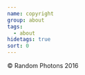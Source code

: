 ```yaml
---
name: copyright
group: about
tags:
  - about
hidetags: true
sort: 0
---
```

<div>&copy; Random Photons 2016</div>
